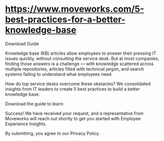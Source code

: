 # https://www.moveworks.com/5-best-practices-for-a-better-knowledge-base

Download Guide

Knowledge base (KB) articles allow employees to answer their pressing IT issues quickly, without consulting the service desk. But at most companies, finding those answers is a challenge — with knowledge scattered across multiple repositories, articles filled with technical jargon, and search systems failing to understand what employees need. 

How do top service desks overcome these obstacles? We consolidated insights from IT leaders to create 5 best practices to build a better knowledge base.

Download the guide to learn:

Success! We have received your request, and a representative from Moveworks will reach out shortly to get you started with Employee Experience Insights.

By submitting, you agree to our Privacy Policy.

